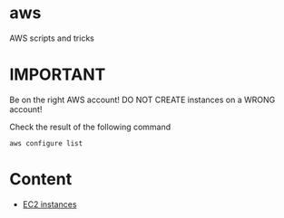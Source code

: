 # aws
AWS scripts and tricks

# IMPORTANT

Be on the right AWS account!
DO NOT CREATE instances on a WRONG account!

Check the result of the following command
```
aws configure list
```

# Content
* [EC2 instances](./ec2/README.md)

